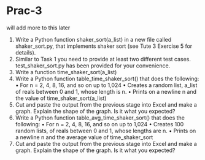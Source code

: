 # Prac-3
will add more to this later


1. Write a Python function shaker_sort(a_list) in a new file called shaker_sort.py, that implements
shaker sort (see Tute 3 Exercise 5 for details).
2. Similar to Task 1 you need to provide at least two different test cases.
test_shaker_sort.py has been provided for your convenience.
3. Write a function time_shaker_sort(a_list)
4. Write a Python function table_time_shaker_sort() that does the following:
• For n = 2, 4, 8, 16, and so on up to 1,024
• Creates a random list, a_list of reals between 0 and 1, whose length is n.
• Prints on a newline n and the value of time_shaker_sort(a_list)
5. Cut and paste the output from the previous stage into Excel and make a graph. Explain the shape of the
graph. Is it what you expected?
6. Write a Python function table_avg_time_shaker_sort() that does the following:
• For n = 2, 4, 8, 16, and so on up to 1,024
• Creates 100 random lists, of reals between 0 and 1, whose lengths are n.
• Prints on a newline n and the average value of time_shaker_sort
7. Cut and paste the output from the previous stage into Excel and make a graph. Explain the shape of the
graph. Is it what you expected?
